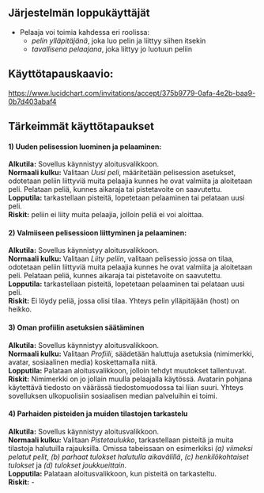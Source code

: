 ## Järjestelmän loppukäyttäjät

* Pelaaja voi toimia kahdessa eri roolissa:
	* *pelin ylläpitäjänä*, joka luo pelin ja liittyy siihen itsekin
	* *tavallisena pelaajana*, joka liittyy jo luotuun peliin

## Käyttötapauskaavio:

https://www.lucidchart.com/invitations/accept/375b9779-0afa-4e2b-baa9-0b7d403abaf4

## Tärkeimmät käyttötapaukset

#### 1) Uuden pelisession luominen ja pelaaminen:
__Alkutila:__ Sovellus käynnistyy aloitusvalikkoon.  
__Normaali kulku:__ Valitaan *Uusi peli*, määritetään pelisession asetukset, odotetaan peliin liittyviä muita pelaajia kunnes he ovat valmiita ja aloitetaan peli. Pelataan peliä, kunnes aikaraja tai pistetavoite on saavutettu.  
__Lopputila:__ tarkastellaan pisteitä, lopetetaan pelaaminen tai pelataan uusi peli.  
__Riskit:__ peliin ei liity muita pelaajia, jolloin peliä ei voi aloittaa.

#### 2) Valmiiseen pelisessioon liittyminen ja pelaaminen:
__Alkutila:__ Sovellus käynnistyy aloitusvalikkoon.  
__Normaali kulku:__ Valitaan *Liity peliin*, valitaan pelisessio jossa on tilaa, odotetaan peliin liittyviä muita pelaajia kunnes he ovat valmiita ja aloitetaan peli. Pelataan peliä, kunnes aikaraja tai pistetavoite on saavutettu.  
__Lopputila:__ tarkastellaan pisteitä, lopetetaan pelaaminen tai pelataan uusi peli.  
__Riskit:__ Ei löydy peliä, jossa olisi tilaa. Yhteys pelin ylläpitäjään (host) on heikko. 

#### 3) Oman profiilin asetuksien säätäminen
__Alkutila:__ Sovellus käynnistyy aloitusvalikkoon.  
__Normaali kulku:__ Valitaan *Profiili*, säädetään haluttuja asetuksia (nimimerkki, avatar, sosiaalinen media) koskettamalla niitä.  
__Lopputila:__ Palataan aloitusvalikkoon, jolloin tehdyt muutokset tallentuvat.  
__Riskit:__ Nimimerkki on jo jollain muulla pelaajalla käytössä. Avatarin pohjana käytettävä tiedosto on väärässä tiedostomuodossa tai liian suuri. Yhteys sovelluksen ulkopuolisiin sosiaalisen median palveluihin ei toimi.

#### 4) Parhaiden pisteiden ja muiden tilastojen tarkastelu
__Alkutila:__ Sovellus käynnistyy aloitusvalikkoon.  
__Normaali kulku:__ Valitaan *Pistetaulukko*, tarkastellaan pisteitä ja muita tilastoja halutuilla rajauksilla. Omissa tabeissaan on esimerkiksi *(a) viimeksi pelatut pelit*, *(b) parhaat tulokset halutulla aikavälillä*, *(c) henkilökohtaiset tulokset* ja *(d) tulokset joukkueittain*.   
__Lopputila:__ Palataan aloitusvalikkoon, kun pisteitä on tarkasteltu.  
__Riskit:__ -
 


